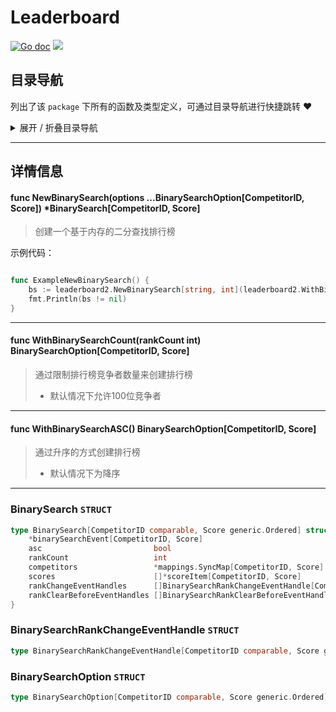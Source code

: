 # Leaderboard

[![Go doc](https://img.shields.io/badge/go.dev-reference-brightgreen?logo=go&logoColor=white&style=flat)](https://pkg.go.dev/github.com/kercylan98/minotaur/leaderboard)
![](https://img.shields.io/badge/Email-kercylan@gmail.com-green.svg?style=flat)




## 目录导航
列出了该 `package` 下所有的函数及类型定义，可通过目录导航进行快捷跳转 ❤️
<details>
<summary>展开 / 折叠目录导航</summary>


> 包级函数定义

|函数名称|描述
|:--|:--
|[NewBinarySearch](#NewBinarySearch)|创建一个基于内存的二分查找排行榜
|[WithBinarySearchCount](#WithBinarySearchCount)|通过限制排行榜竞争者数量来创建排行榜
|[WithBinarySearchASC](#WithBinarySearchASC)|通过升序的方式创建排行榜


> 类型定义

|类型|名称|描述
|:--|:--|:--
|`STRUCT`|[BinarySearch](#binarysearch)|暂无描述...
|`STRUCT`|[BinarySearchRankChangeEventHandle](#binarysearchrankchangeeventhandle)|暂无描述...
|`STRUCT`|[BinarySearchOption](#binarysearchoption)|暂无描述...

</details>


***
## 详情信息
#### func NewBinarySearch(options ...BinarySearchOption[CompetitorID, Score])  *BinarySearch[CompetitorID, Score]
<span id="NewBinarySearch"></span>
> 创建一个基于内存的二分查找排行榜

示例代码：
```go

func ExampleNewBinarySearch() {
	bs := leaderboard2.NewBinarySearch[string, int](leaderboard2.WithBinarySearchCount[string, int](10))
	fmt.Println(bs != nil)
}

```

***
#### func WithBinarySearchCount(rankCount int)  BinarySearchOption[CompetitorID, Score]
<span id="WithBinarySearchCount"></span>
> 通过限制排行榜竞争者数量来创建排行榜
>   - 默认情况下允许100位竞争者

***
#### func WithBinarySearchASC()  BinarySearchOption[CompetitorID, Score]
<span id="WithBinarySearchASC"></span>
> 通过升序的方式创建排行榜
>   - 默认情况下为降序

***
### BinarySearch `STRUCT`

```go
type BinarySearch[CompetitorID comparable, Score generic.Ordered] struct {
	*binarySearchEvent[CompetitorID, Score]
	asc                         bool
	rankCount                   int
	competitors                 *mappings.SyncMap[CompetitorID, Score]
	scores                      []*scoreItem[CompetitorID, Score]
	rankChangeEventHandles      []BinarySearchRankChangeEventHandle[CompetitorID, Score]
	rankClearBeforeEventHandles []BinarySearchRankClearBeforeEventHandle[CompetitorID, Score]
}
```
### BinarySearchRankChangeEventHandle `STRUCT`

```go
type BinarySearchRankChangeEventHandle[CompetitorID comparable, Score generic.Ordered] func(leaderboard *BinarySearch[CompetitorID, Score], competitorId CompetitorID, oldRank int, oldScore Score)
```
### BinarySearchOption `STRUCT`

```go
type BinarySearchOption[CompetitorID comparable, Score generic.Ordered] func(list *BinarySearch[CompetitorID, Score])
```

